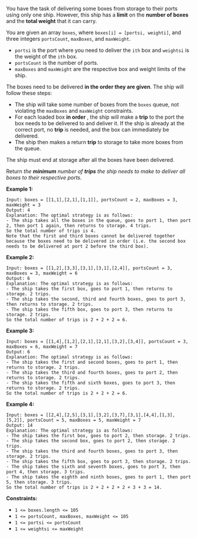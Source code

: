 You have the task of delivering some boxes from storage to their ports using
only one ship. However, this ship has a **limit** on the **number of boxes**
and the **total weight** that it can carry.

You are given an array `boxes`, where `boxes[i] = [ports​​i​, weighti]`, and
three integers `portsCount`, `maxBoxes`, and `maxWeight`.

  * `ports​​i` is the port where you need to deliver the `ith` box and `weightsi` is the weight of the `ith` box.
  * `portsCount` is the number of ports.
  * `maxBoxes` and `maxWeight` are the respective box and weight limits of the ship.

The boxes need to be delivered **in the order they are given**. The ship will
follow these steps:

  * The ship will take some number of boxes from the `boxes` queue, not violating the `maxBoxes` and `maxWeight` constraints.
  * For each loaded box **in order** , the ship will make a **trip** to the port the box needs to be delivered to and deliver it. If the ship is already at the correct port, no **trip** is needed, and the box can immediately be delivered.
  * The ship then makes a return **trip** to storage to take more boxes from the queue.

The ship must end at storage after all the boxes have been delivered.

Return _the **minimum** number of **trips** the ship needs to make to deliver
all boxes to their respective ports._



**Example 1:**

    
    
    Input: boxes = [[1,1],[2,1],[1,1]], portsCount = 2, maxBoxes = 3, maxWeight = 3
    Output: 4
    Explanation: The optimal strategy is as follows: 
    - The ship takes all the boxes in the queue, goes to port 1, then port 2, then port 1 again, then returns to storage. 4 trips.
    So the total number of trips is 4.
    Note that the first and third boxes cannot be delivered together because the boxes need to be delivered in order (i.e. the second box needs to be delivered at port 2 before the third box).
    

**Example 2:**

    
    
    Input: boxes = [[1,2],[3,3],[3,1],[3,1],[2,4]], portsCount = 3, maxBoxes = 3, maxWeight = 6
    Output: 6
    Explanation: The optimal strategy is as follows: 
    - The ship takes the first box, goes to port 1, then returns to storage. 2 trips.
    - The ship takes the second, third and fourth boxes, goes to port 3, then returns to storage. 2 trips.
    - The ship takes the fifth box, goes to port 3, then returns to storage. 2 trips.
    So the total number of trips is 2 + 2 + 2 = 6.
    

**Example 3:**

    
    
    Input: boxes = [[1,4],[1,2],[2,1],[2,1],[3,2],[3,4]], portsCount = 3, maxBoxes = 6, maxWeight = 7
    Output: 6
    Explanation: The optimal strategy is as follows:
    - The ship takes the first and second boxes, goes to port 1, then returns to storage. 2 trips.
    - The ship takes the third and fourth boxes, goes to port 2, then returns to storage. 2 trips.
    - The ship takes the fifth and sixth boxes, goes to port 3, then returns to storage. 2 trips.
    So the total number of trips is 2 + 2 + 2 = 6.
    

**Example 4:**

    
    
    Input: boxes = [[2,4],[2,5],[3,1],[3,2],[3,7],[3,1],[4,4],[1,3],[5,2]], portsCount = 5, maxBoxes = 5, maxWeight = 7
    Output: 14
    Explanation: The optimal strategy is as follows:
    - The ship takes the first box, goes to port 2, then storage. 2 trips.
    - The ship takes the second box, goes to port 2, then storage. 2 trips.
    - The ship takes the third and fourth boxes, goes to port 3, then storage. 2 trips.
    - The ship takes the fifth box, goes to port 3, then storage. 2 trips.
    - The ship takes the sixth and seventh boxes, goes to port 3, then port 4, then storage. 3 trips. 
    - The ship takes the eighth and ninth boxes, goes to port 1, then port 5, then storage. 3 trips.
    So the total number of trips is 2 + 2 + 2 + 2 + 3 + 3 = 14.
    



**Constraints:**

  * `1 <= boxes.length <= 105`
  * `1 <= portsCount, maxBoxes, maxWeight <= 105`
  * `1 <= ports​​i <= portsCount`
  * `1 <= weightsi <= maxWeight`

